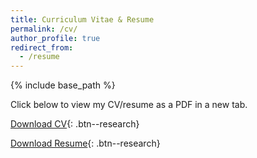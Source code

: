 ```yaml
---
title: Curriculum Vitae & Resume
permalink: /cv/
author_profile: true
redirect_from:
  - /resume
---
```


{% include base_path %}





<p id = "message">Click below to view my CV/resume as a PDF in a new tab.</p>

<a id = "button" href="/files/ckbuhler_cv.pdf" target="_blank">Download CV</a>{: .btn--research}

<a id = "button" href="/files/ckbuhler_resume.pdf" target="_blank">Download Resume</a>{: .btn--research}

